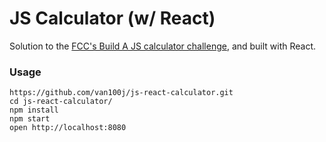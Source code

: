 JS Calculator (w/ React)
=====================

Solution to the [FCC's Build A JS calculator challenge](https://www.freecodecamp.com/challenges/build-a-javascript-calculator), and built with React.

### Usage

```
https://github.com/van100j/js-react-calculator.git
cd js-react-calculator/
npm install
npm start
open http://localhost:8080
```